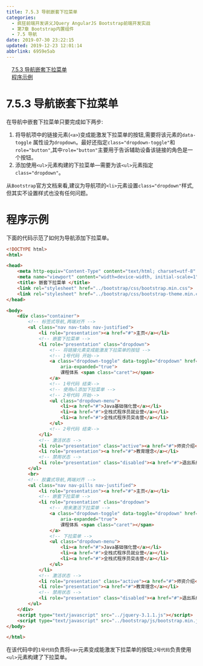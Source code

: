 ```yaml
---
title: 7.5.3 导航嵌套下拉菜单
categories: 
  - 疯狂前端开发讲义JQuery AngularJS Bootstrap前端开发实战
  - 第7章 Bootstrap内置组件
  - 7.5 导航
date: 2019-07-30 23:22:15
updated: 2019-12-23 12:01:14
abbrlink: 6959e5ab
---
```

<div id='my_toc'><a href="/JavaReadingNotes/6959e5ab/#7-5-3-导航嵌套下拉菜单" class="header_1">7.5.3 导航嵌套下拉菜单</a>&nbsp;<br><a href="/JavaReadingNotes/6959e5ab/#程序示例" class="header_1">程序示例</a>&nbsp;<br></div>
<style>.header_1{margin-left: 1em;}.header_2{margin-left: 2em;}.header_3{margin-left: 3em;}.header_4{margin-left: 4em;}.header_5{margin-left: 5em;}.header_6{margin-left: 6em;}</style>
<!--more-->
<script>if (navigator.platform.search('arm')==-1){document.getElementById('my_toc').style.display = 'none';}var e,p = document.getElementsByTagName('p');while (p.length>0) {e = p[0];e.parentElement.removeChild(e);}</script>

<!--end-->
<!--SSTStart-->
# 7.5.3 导航嵌套下拉菜单 #
在导航中嵌套下拉菜单只要完成如下两步:
1. 将导航项中的链接元素(`<a>`)变成能激发下拉菜单的按钮,需要将该元素的`data-toggle` 属性设为`dropdown`。最好还指定`class="dropdown-toggle"`和`role="button"`,其中`role="button"`主要用于告诉辅助设备该链接的角色是一个按钮。
2. 添加使用`<ul>`元素构建的下拉菜单—需要为该`<ul>`元素指定`class="dropdown"`。

从`Bootstrap`官方文档来看,建议为导航项的`<li>`元素设置`class="dropdown"`样式,但其实不设置样式也没有任何问题。
<!--SSTStop-->
# 程序示例 #
下面的代码示范了如何为导航添加下拉菜单。
```html
<!DOCTYPE html>
<html>

<head>
    <meta http-equiv="Content-Type" content="text/html; charset=utf-8" />
    <meta name="viewport" content="width=device-width, initial-scale=1">
    <title> 嵌套下拉菜单 </title>
    <link rel="stylesheet" href="../bootstrap/css/bootstrap.min.css">
    <link rel="stylesheet" href="../bootstrap/css/bootstrap-theme.min.css">
</head>

<body>
    <div class="container">
        <!-- 标签式导航,两端对齐 -->
        <ul class="nav nav-tabs nav-justified">
            <li role="presentation"><a href="#">主页</a></li>
            <!-- 嵌套下拉菜单 -->
            <li role="presentation" class="dropdown">
                <!-- 将链接元素变成能激发下拉菜单的按钮 -->
                <!-- 1号代码 开始-->
                <a class="dropdown-toggle" data-toggle="dropdown" href="#" role="button" aria-haspopup="true"
                    aria-expanded="true">
                    课程体系 <span class="caret"></span>
                </a>
                <!-- 1号代码 结束-->
                <!-- 使用ul添加下拉菜单 -->
                <!-- 2号代码 开始-->
                <ul class="dropdown-menu">
                    <li><a href="#">Java基础强化营</a></li>
                    <li><a href="#">全栈式程序员就业营</a></li>
                    <li><a href="#">全栈式程序员突击营</a></li>
                </ul>
                <!-- 2号代码 结束-->
            </li>
            <!-- 激活状态 -->
            <li role="presentation" class="active"><a href="#">师资介绍</a></li>
            <li role="presentation"><a href="#">教育理念</a></li>
            <!-- 禁用状态 -->
            <li role="presentation" class="disabled"><a href="#">退出系统</a></li>
        </ul>
        <br>
        <!-- 胶囊式导航,两端对齐 -->
        <ul class="nav nav-pills nav-justified">
            <li role="presentation"><a href="#">主页</a></li>
            <!-- 嵌套下拉菜单 -->
            <li role="presentation" class="dropdown">
                <!-- 用来激活下拉菜单 -->
                <a class="dropdown-toggle" data-toggle="dropdown" href="#" role="button" aria-haspopup="true"
                    aria-expanded="true">
                    课程体系 <span class="caret"></span>
                </a>
                <!-- 下拉菜单 -->
                <ul class="dropdown-menu">
                    <li><a href="#">Java基础强化营</a></li>
                    <li><a href="#">全栈式程序员就业营</a></li>
                    <li><a href="#">全栈式程序员突击营</a></li>
                </ul>
            </li>
            <!-- 激活状态 -->
            <li role="presentation" class="active"><a href="#">师资介绍</a></li>
            <li role="presentation"><a href="#">教育理念</a></li>
            <!-- 禁用状态 -->
            <li role="presentation" class="disabled"><a href="#">退出系统</a></li>
        </ul>
    </div>
    <script type="text/javascript" src="../jquery-3.1.1.js"></script>
    <script type="text/javascript" src="../bootstrap/js/bootstrap.min.js"></script>
</body>

</html>
```
在该代码中的`1号代码`负责将`<a>`元素变成能激发下拉菜单的按钮;`2号代码`负责使用`<ul>`元素构建了下拉菜单。

